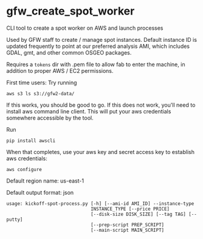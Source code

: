 # gfw_create_spot_worker
CLI tool to create a spot worker on AWS and launch processes

Used by GFW staff to create / manage spot instances. Default instance ID is updated frequently to point at our preferred analysis AMI, which includes GDAL, gmt, and other common OSGEO packages.

Requires a `tokens` dir with .pem file to allow fab to enter the machine, in addition to proper AWS / EC2 permissions.

First time users: Try running

`aws s3 ls s3://gfw2-data/`

If this works, you should be good to go. If this does not work, you'll need to install aws command line client. This will put your aws credentials somewhere accessible by the tool.

Run

`pip install awscli`

When that completes, use your aws key and secret access key to establish aws credentials:

`aws configure`

Default region name: us-east-1

Default output format: json

```
usage: kickoff-spot-process.py [-h] [--ami-id AMI_ID] --instance-type
                               INSTANCE_TYPE [--price PRICE]
                               [--disk-size DISK_SIZE] [--tag TAG] [--putty]
                               [--prep-script PREP_SCRIPT]
                               [--main-script MAIN_SCRIPT]
```
